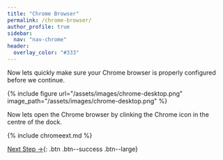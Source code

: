 ```yaml
---
title: "Chrome Browser"
permalink: /chrome-browser/
author_profile: true
sidebar:
  nav: "nav-chrome"
header:
  overlay_color: "#333"
---
```


Now lets quickly make sure your Chrome browser is properly configured before we continue.

{% include figure url="/assets/images/chrome-desktop.png" image_path="/assets/images/chrome-desktop.png" %}

Now lets open the Chrome browser by clinking the Chrome icon in the centre of the dock.

{% include chromeext.md %}

[Next Step &rarr;](/chrome-go/){: .btn .btn--success .btn--large}
